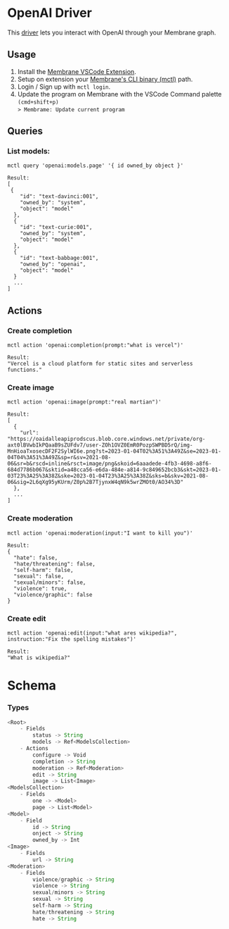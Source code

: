 # OpenAI Driver

This [driver](https://membrane.io) lets you interact with OpenAI through your Membrane graph.

## Usage

1. Install the [Membrane VSCode Extension](https://marketplace.visualstudio.com/items?itemName=membrane.membrane).
2. Setup on extension your [Membrane's CLI binary (mctl)](https://membrane.io/download) path.
3. Login / Sign up with `mctl login`.
4. Update the program on Membrane with the VSCode Command palette `(cmd+shift+p)`\
   `> Membrame: Update current program`

## Queries

### List models:

`mctl query 'openai:models.page' '{ id owned_by object }'`

```
Result:
[
 {
    "id": "text-davinci:001",
    "owned_by": "system",
    "object": "model"
  },
  {
    "id": "text-curie:001",
    "owned_by": "system",
    "object": "model"
  },
  {
    "id": "text-babbage:001",
    "owned_by": "openai",
    "object": "model"
  }
  ...
]
```

## Actions

### Create completion

`mctl action 'openai:completion(prompt:"what is vercel")'`

```
Result:
"Vercel is a cloud platform for static sites and serverless functions."
```

### Create image

`mctl action 'openai:image(prompt:"real martian")'`

```
Result:
[
  {
    "url": "https://oaidalleapiprodscus.blob.core.windows.net/private/org-axt0lBVwbIkPQaaB9sZUFdv7/user-ZOh1OVZ0EmR0PozpSWPBD5rQ/img-MnHioaTxosecDF2F2SylWI6e.png?st=2023-01-04T02%3A51%3A49Z&se=2023-01-04T04%3A51%3A49Z&sp=r&sv=2021-08-06&sr=b&rscd=inline&rsct=image/png&skoid=6aaadede-4fb3-4698-a8f6-684d7786b067&sktid=a48cca56-e6da-484e-a814-9c849652bcb3&skt=2023-01-03T23%3A25%3A38Z&ske=2023-01-04T23%3A25%3A38Z&sks=b&skv=2021-08-06&sig=2L6qXg95yKUrm/Z0p%2B7TjynxW4qN9k5wrZMOt0/AO34%3D"
  },
  ...
]
```

### Create moderation

`mctl action 'openai:moderation(input:"I want to kill you")'`

```
Result:
{
  "hate": false,
  "hate/threatening": false,
  "self-harm": false,
  "sexual": false,
  "sexual/minors": false,
  "violence": true,
  "violence/graphic": false
}
```

### Create edit

`mctl action 'openai:edit(input:"what ares wikipedia?", instruction:"Fix the spelling mistakes")'`

```
Result:
"What is wikipedia?"
```

# Schema

### Types

```javascript
<Root>
    - Fields
        status -> String
        models -> Ref<ModelsCollection>
    - Actions
        configure -> Void
        completion -> String
        moderation -> Ref<Moderation>
        edit -> String
        image -> List<Image>
<ModelsCollection>
    - Fields
        one -> <Model>
        page -> List<Model>
<Model>
    - Field
        id -> String
        onject -> String
        owned_by -> Int
<Image>
    - Fields
        url -> String
<Moderation>
    - Fields
        violence/graphic -> String
        violence -> String
        sexual/minors -> String
        sexual -> String
        self-harm -> String
        hate/threatening -> String
        hate -> String
```
